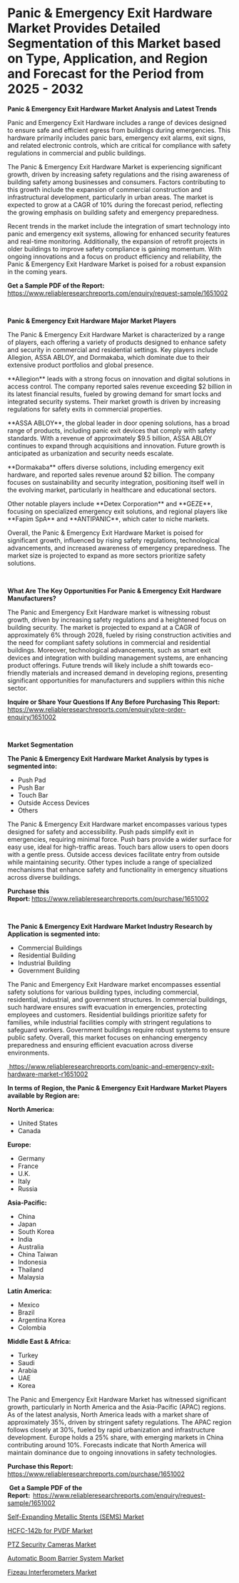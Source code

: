 <p><h1>Panic & Emergency Exit Hardware Market Provides Detailed Segmentation of this Market based on Type, Application, and Region and Forecast for the Period from 2025 - 2032</h1></p><p><strong>Panic & Emergency Exit Hardware Market Analysis and Latest Trends</strong></p>
<p><p>Panic and Emergency Exit Hardware includes a range of devices designed to ensure safe and efficient egress from buildings during emergencies. This hardware primarily includes panic bars, emergency exit alarms, exit signs, and related electronic controls, which are critical for compliance with safety regulations in commercial and public buildings.</p><p>The Panic & Emergency Exit Hardware Market is experiencing significant growth, driven by increasing safety regulations and the rising awareness of building safety among businesses and consumers. Factors contributing to this growth include the expansion of commercial construction and infrastructural development, particularly in urban areas. The market is expected to grow at a CAGR of 10% during the forecast period, reflecting the growing emphasis on building safety and emergency preparedness.</p><p>Recent trends in the market include the integration of smart technology into panic and emergency exit systems, allowing for enhanced security features and real-time monitoring. Additionally, the expansion of retrofit projects in older buildings to improve safety compliance is gaining momentum. With ongoing innovations and a focus on product efficiency and reliability, the Panic & Emergency Exit Hardware Market is poised for a robust expansion in the coming years.</p></p>
<p><strong>Get a Sample PDF of the Report:&nbsp;</strong> <a href="https://www.reliableresearchreports.com/enquiry/request-sample/1651002?utm_campaign=11&utm_medium=2&utm_source=Github&utm_content=ia&utm_term=23032025&utm_id=panic-emergency-exit-hardware">https://www.reliableresearchreports.com/enquiry/request-sample/1651002</a></p>
<p>&nbsp;</p>
<p><strong>Panic & Emergency Exit Hardware Major Market Players</strong></p>
<p><p>The Panic & Emergency Exit Hardware Market is characterized by a range of players, each offering a variety of products designed to enhance safety and security in commercial and residential settings. Key players include Allegion, ASSA ABLOY, and Dormakaba, which dominate due to their extensive product portfolios and global presence.</p><p>**Allegion** leads with a strong focus on innovation and digital solutions in access control. The company reported sales revenue exceeding $2 billion in its latest financial results, fueled by growing demand for smart locks and integrated security systems. Their market growth is driven by increasing regulations for safety exits in commercial properties.</p><p>**ASSA ABLOY**, the global leader in door opening solutions, has a broad range of products, including panic exit devices that comply with safety standards. With a revenue of approximately $9.5 billion, ASSA ABLOY continues to expand through acquisitions and innovation. Future growth is anticipated as urbanization and security needs escalate.</p><p>**Dormakaba** offers diverse solutions, including emergency exit hardware, and reported sales revenue around $2 billion. The company focuses on sustainability and security integration, positioning itself well in the evolving market, particularly in healthcare and educational sectors.</p><p>Other notable players include **Detex Corporation** and **GEZE**, focusing on specialized emergency exit solutions, and regional players like **Fapim SpA** and **ANTIPANIC**, which cater to niche markets.</p><p>Overall, the Panic & Emergency Exit Hardware Market is poised for significant growth, influenced by rising safety regulations, technological advancements, and increased awareness of emergency preparedness. The market size is projected to expand as more sectors prioritize safety solutions.</p></p>
<p>&nbsp;</p>
<p><strong>What Are The Key Opportunities For Panic & Emergency Exit Hardware Manufacturers?</strong></p>
<p><p>The Panic and Emergency Exit Hardware market is witnessing robust growth, driven by increasing safety regulations and a heightened focus on building security. The market is projected to expand at a CAGR of approximately 6% through 2028, fueled by rising construction activities and the need for compliant safety solutions in commercial and residential buildings. Moreover, technological advancements, such as smart exit devices and integration with building management systems, are enhancing product offerings. Future trends will likely include a shift towards eco-friendly materials and increased demand in developing regions, presenting significant opportunities for manufacturers and suppliers within this niche sector.</p></p>
<p><strong>Inquire or Share Your Questions If Any Before Purchasing This Report:</strong> <a href="https://www.reliableresearchreports.com/enquiry/pre-order-enquiry/1651002?utm_campaign=11&utm_medium=2&utm_source=Github&utm_content=ia&utm_term=23032025&utm_id=panic-emergency-exit-hardware">https://www.reliableresearchreports.com/enquiry/pre-order-enquiry/1651002</a></p>
<p>&nbsp;</p>
<p><strong>Market Segmentation</strong></p>
<p><strong>The Panic & Emergency Exit Hardware Market Analysis by types is segmented into:</strong></p>
<p><ul><li>Push Pad</li><li>Push Bar</li><li>Touch Bar</li><li>Outside Access Devices</li><li>Others</li></ul></p>
<p><p>The Panic & Emergency Exit Hardware market encompasses various types designed for safety and accessibility. Push pads simplify exit in emergencies, requiring minimal force. Push bars provide a wider surface for easy use, ideal for high-traffic areas. Touch bars allow users to open doors with a gentle press. Outside access devices facilitate entry from outside while maintaining security. Other types include a range of specialized mechanisms that enhance safety and functionality in emergency situations across diverse buildings.</p></p>
<p><strong>Purchase this Report:&nbsp;</strong><a href="https://www.reliableresearchreports.com/purchase/1651002?utm_campaign=11&utm_medium=2&utm_source=Github&utm_content=ia&utm_term=23032025&utm_id=panic-emergency-exit-hardware">https://www.reliableresearchreports.com/purchase/1651002</a></p>
<p>&nbsp;</p>
<p><strong>The Panic & Emergency Exit Hardware Market Industry Research by Application is segmented into:</strong></p>
<p><ul><li>Commercial Buildings</li><li>Residential Building</li><li>Industrial Building</li><li>Government Building</li></ul></p>
<p><p>The Panic and Emergency Exit Hardware market encompasses essential safety solutions for various building types, including commercial, residential, industrial, and government structures. In commercial buildings, such hardware ensures swift evacuation in emergencies, protecting employees and customers. Residential buildings prioritize safety for families, while industrial facilities comply with stringent regulations to safeguard workers. Government buildings require robust systems to ensure public safety. Overall, this market focuses on enhancing emergency preparedness and ensuring efficient evacuation across diverse environments.</p></p>
<p><a href="https://www.reliableresearchreports.com/panic-and-emergency-exit-hardware-market-r1651002?utm_campaign=11&utm_medium=2&utm_source=Github&utm_content=ia&utm_term=23032025&utm_id=panic-emergency-exit-hardware">&nbsp;https://www.reliableresearchreports.com/panic-and-emergency-exit-hardware-market-r1651002</a></p>
<p><strong>In terms of Region, the Panic & Emergency Exit Hardware Market Players available by Region are:</strong></p>
<p>
    <p> <strong> North America: </strong>
        <ul>
            <li>United States</li>
            <li>Canada</li>
        </ul>
        </p> 
    <p> <strong> Europe: </strong>
        <ul>
            <li>Germany</li>
            <li>France</li>
            <li>U.K.</li>
            <li>Italy</li>
            <li>Russia</li>
        </ul>
        </p> 
    <p> <strong> Asia-Pacific: </strong>
        <ul>
            <li>China</li>
            <li>Japan</li>
            <li>South Korea</li>
            <li>India</li>
            <li>Australia</li>
            <li>China Taiwan</li>
            <li>Indonesia</li>
            <li>Thailand</li>
            <li>Malaysia</li>
        </ul>
        </p> 
    <p> <strong> Latin America: </strong>
        <ul>
            <li>Mexico</li>
            <li>Brazil</li>
            <li>Argentina Korea</li>
            <li>Colombia</li>
        </ul>
        </p> 
    <p> <strong> Middle East & Africa: </strong>
        <ul>
            <li>Turkey</li>
            <li>Saudi</li>
            <li>Arabia</li>
            <li>UAE</li>
            <li>Korea</li>
        </ul>
    </p>
    </p>
<p><p>The Panic and Emergency Exit Hardware Market has witnessed significant growth, particularly in North America and the Asia-Pacific (APAC) regions. As of the latest analysis, North America leads with a market share of approximately 35%, driven by stringent safety regulations. The APAC region follows closely at 30%, fueled by rapid urbanization and infrastructure development. Europe holds a 25% share, with emerging markets in China contributing around 10%. Forecasts indicate that North America will maintain dominance due to ongoing innovations in safety technologies.</p></p>
<p><strong>Purchase this Report: </strong><a href="https://www.reliableresearchreports.com/purchase/1651002?utm_campaign=11&utm_medium=2&utm_source=Github&utm_content=ia&utm_term=23032025&utm_id=panic-emergency-exit-hardware">https://www.reliableresearchreports.com/purchase/1651002</a></p>
<p>&nbsp;<strong>Get a Sample PDF of the Report:&nbsp;&nbsp;</strong><a href="https://www.reliableresearchreports.com/enquiry/request-sample/1651002?utm_campaign=11&utm_medium=2&utm_source=Github&utm_content=ia&utm_term=23032025&utm_id=panic-emergency-exit-hardware">https://www.reliableresearchreports.com/enquiry/request-sample/1651002</a></p>
<p><strong></strong></p>
<p><p><a href="https://github.com/nagateyisu29/Market-Research-Report-List-1/blob/main/self-expanding-metallic-stents-sems-market.md?utm_campaign=11&utm_medium=2&utm_source=Github&utm_content=ia&utm_term=23032025&utm_id=panic-emergency-exit-hardware">Self-Expanding Metallic Stents (SEMS) Market</a></p><p><a href="https://github.com/guzasbahsas/Market-Research-Report-List-1/blob/main/hcfc-142b-for-pvdf-market.md?utm_campaign=11&utm_medium=2&utm_source=Github&utm_content=ia&utm_term=23032025&utm_id=panic-emergency-exit-hardware">HCFC-142b for PVDF Market</a></p><p><a href="https://www.linkedin.com/pulse/ptz-security-cameras-market-metrics-like-size-growth-share-w18lf?utm_campaign=11&utm_medium=2&utm_source=Github&utm_content=ia&utm_term=23032025&utm_id=panic-emergency-exit-hardware">PTZ Security Cameras Market</a></p><p><a href="https://www.linkedin.com/pulse/automatic-boom-barrier-system-market-global-trends-forecast-w7ooe?utm_campaign=11&utm_medium=2&utm_source=Github&utm_content=ia&utm_term=23032025&utm_id=panic-emergency-exit-hardware">Automatic Boom Barrier System Market</a></p><p><a href="https://www.linkedin.com/pulse/exploring-fizeau-interferometers-market-dynamics-projected-fgyce?utm_campaign=11&utm_medium=2&utm_source=Github&utm_content=ia&utm_term=23032025&utm_id=panic-emergency-exit-hardware">Fizeau Interferometers Market</a></p></p>